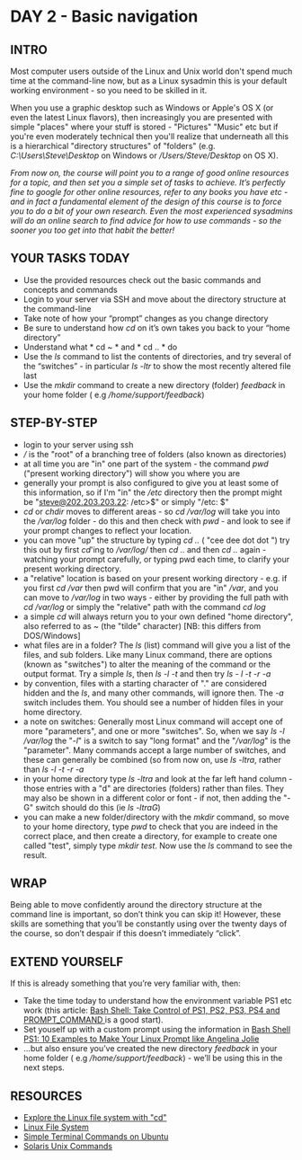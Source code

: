 # DAY 2 - Basic navigation

## INTRO
Most computer users outside of the Linux and Unix world don't spend much time at the command-line now, but as a Linux sysadmin this is your default working environment - so you need to be skilled in it.

When you use a graphic desktop such as Windows or Apple's OS X (or even the latest Linux flavors), then increasingly you are presented with simple "places" where your stuff is stored - "Pictures" "Music" etc but if you're even moderately technical then you'll realize that underneath all this is a hierarchical  "directory structures" of "folders" (e.g. *C:\\Users\\Steve\\Desktop* on Windows or */Users/Steve/Desktop* on OS X).

_From now on, the course will point you to a range of good online resources for a topic, and then set you a simple set of tasks to achieve. It’s perfectly fine to google for other online resources, refer to any books you have etc - and in fact a *fundamental element* of the design of this course is to force you to do a bit of your own research. Even the most experienced sysadmins will do an online search to find advice for how to use commands - so the sooner you too get into that habit the better!_

## YOUR TASKS TODAY
* Use the provided resources check out the basic commands and concepts and commands
* Login to your server via SSH and move about the directory structure at the command-line
* Take note of how your “prompt” changes as you change directory
* Be sure to understand how *cd* on it’s own takes you back to your “home directory”
* Understand what * cd ~ * and * cd .. * do 
* Use the *ls* command to list the contents of directories, and try several of the “switches” - in particular *ls -ltr* to show the most recently altered file last
* Use the *mkdir* command to create a new directory (folder) *feedback* in your home folder ( e.g _/home/support/feedback_)

## STEP-BY-STEP 
*  login to your server using ssh
* _/_ is the "root" of a branching tree of folders (also known as directories)
* at all time you are "in" one part of the system - the command _pwd_ ("present working directory") will show you where you are
* generally your prompt is also configured to give you at least some of this information, so if I'm "in" the _/etc_ directory then the prompt might be "steve@202.203.203.22: /etc>$" or simply "/etc: $"
* _cd_ or _chdir_ moves to different areas - so _cd /var/log_ will take you into the _/var/log_ folder - do this and then check with _pwd_ - and look to see if your prompt changes to reflect your location.
* you can move "up" the structure by typing _cd .._ ( "cee dee dot dot ") try this out by first _cd_'ing to _/var/log/_ then _cd .._ and then _cd .._ again - watching your prompt carefully, or typing pwd each time, to clarify your present working directory.
* a "relative" location is based on your present working directory - e.g. if you first _cd /var_ then pwd will confirm that you are "in" _/var_, and you can move to _/var/log_ in two ways - either by providing the full path with _cd /var/log_ or simply the "relative" path with the command _cd log_
* a simple _cd_ will always return you to your own defined "home directory", also referred to as _~_ (the "tilde" character) [NB: this differs from DOS/Windows]
* what files are in a folder? The _ls_ (list) command will give you a list of the files, and sub folders. Like many Linux command, there are options (known as "switches") to alter the meaning of the command or the output format. Try a simple  _ls_, then  _ls -l -t_  and then try  _ls - l -t -r -a_
* by convention, files with a starting character of "." are considered hidden and the _ls_, and many other commands, will ignore then. The _-a_ switch includes them. You should see a number of hidden files in your home directory.
* a note on switches: Generally most Linux command will accept one of more "parameters", and one or more "switches". So, when we say _ls -l  /var/log_ the "_-l_" is a switch to say "long format" and the "_/var/log_" is the "parameter". Many commands accept a large number of switches, and these can generally be combined (so from now on, use _ls -ltra_, rather than _ls -l -t -r -a_
* in your home directory type _ls -ltra_ and look at the far left hand column - those entries with a "d" are directories (folders) rather than files. They may also be shown in a different color or font - if not, then adding the "-G" switch should do this (ie  _ls -ltraG_)
* you can make a new  folder/directory with the _mkdir_ command, so move to your home directory, type _pwd_ to check that you are indeed in the correct place, and then create a directory, for example to create one called "test", simply type _mkdir test_. Now use the _ls_ command to see the result.


## WRAP
Being able to move confidently around the directory structure at the command line is important, so don’t think you can skip it! However, these skills are something that you’ll be constantly using over the twenty days of the course, so don’t despair if this doesn’t immediately “click”.

## EXTEND YOURSELF
If this is already something that you’re very familiar with, then:

* Take the time today to understand how the environment variable PS1 etc work (this article: [Bash Shell: Take Control of PS1, PS2, PS3, PS4 and PROMPT_COMMAND
](http://www.thegeekstuff.com/2008/09/bash-shell-take-control-of-ps1-ps2-ps3-ps4-and-prompt_command/) is a good start). 
* Set youself up with a custom prompt using the information in [Bash Shell PS1: 10 Examples to Make Your Linux Prompt like Angelina Jolie](http://www.thegeekstuff.com/2008/09/bash-shell-ps1-10-examples-to-make-your-linux-prompt-like-angelina-jolie/)
* ...but also ensure you’ve created the new directory *feedback* in your home folder ( e.g _/home/support/feedback_) - we’ll be using this in the next steps.

## RESOURCES
* [Explore the Linux file system with "cd"](http://www.basicconfig.com/linux/linux_cd_command_tutorial)
* [Linux File System](https://www.youtube.com/watch?v=2qQTXp4rBEE)
* [Simple Terminal Commands on Ubuntu](http://www.youtube.com/watch?v=CGBsurVdLGY)
* [Solaris Unix Commands](http://www.gsp.com/support/virtual/admin/unix/solaris/commands.html)


